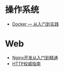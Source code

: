 # 操作系统
* [Docker — 从入门到实践](https://vuepress.mirror.docker-practice.com/)

# Web
* [Nginx开发从入门到精通](http://tengine.taobao.org/book/index.html)
* [HTTP权威指南](Web/HTTP权威指南.pdf)
